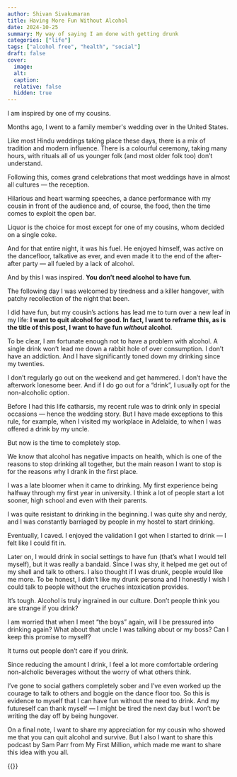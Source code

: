 ```yaml
---
author: Shivan Sivakumaran
title: Having More Fun Without Alcohol
date: 2024-10-25
summary: My way of saying I am done with getting drunk
categories: ["life"]
tags: ["alcohol free", "health", "social"]
draft: false
cover:
  image:
  alt:
  caption:
  relative: false
  hidden: true
---
```


I am inspired by one of my cousins.

Months ago, I went to a family member's wedding over in the United States.

Like most Hindu weddings taking place these days, there is a mix of tradition and modern influence. There is a colourful ceremony, taking many hours, with rituals all of us younger folk (and most older folk too) don’t understand.

Following this, comes grand celebrations that most weddings have in almost all cultures — the reception.

Hilarious and heart warming speeches, a dance performance with my cousin in front of the audience and, of course, the food, then the time comes to exploit the open bar.

Liquor is the choice for most except for one of my cousins, whom decided on a single coke.

And for that entire night, it was his fuel. He enjoyed himself, was active on the dancefloor, talkative as ever, and even made it to the end of the after-after party — all fueled by a lack of alcohol.

And by this I was inspired. **You don’t need alcohol to have fun**.

The following day I was welcomed by tiredness and a killer hangover, with patchy recollection of the night that been.

I did have fun, but my cousin’s actions has lead me to turn over a new leaf in my life: **I want to quit alcohol for good. In fact, I want to reframe this, as is the title of this post, I want to have fun _without_ alcohol**.

To be clear, I am fortunate enough not to have a problem with alcohol. A single drink won’t lead me down a rabbit hole of over consumption. I don’t have an addiction. And I have significantly toned down my drinking since my twenties.

I don’t regularly go out on the weekend and get hammered. I don’t have the afterwork lonesome beer. And if I do go out for a “drink”, I usually opt for the non-alcoholic option.

Before I had this life catharsis, my recent rule was to drink only in special occasions — hence the wedding story. But I have made exceptions to this rule, for example, when I visited my workplace in Adelaide, to when I was offered a drink by my uncle.

But now is the time to completely stop.

We know that alcohol has negative impacts on health, which is one of the reasons to stop drinking all together, but the main reason I want to stop is for the reasons why I drank in the first place.

I was a late bloomer when it came to drinking. My first experience being halfway through my first year in university. I think a lot of people start a lot sooner, high school and even with their parents.

I was quite resistant to drinking in the beginning. I was quite shy and nerdy, and I was constantly barriaged by people in my hostel to start drinking.

Eventually, I caved. I enjoyed the validation I got when I started to drink — I felt like I could fit in.

Later on, I would drink in social settings to have fun (that’s what I would tell myself), but it was really a bandaid. Since I was shy, it helped me get out of my shell and talk to others. I also thought if I was drunk, people would like me more. To be honest, I didn’t like my drunk persona and I honestly I wish I could talk to people without the cruches intoxication provides.

It’s tough. Alcohol is truly ingrained in our culture. Don’t people think you are strange if you drink?

I am worried that when I meet “the boys” again, will I be pressured into drinking again? What about that uncle I was talking about or my boss? Can I keep this promise to myself?

It turns out people don’t care if you drink.

Since reducing the amount I drink, I feel a lot more comfortable ordering non-alcholic beverages without the worry of what others think.

I’ve gone to social gathers completely sober and I’ve even worked up the courage to talk to others and boggie on the dance floor too. So this is evidence to myself that I can have fun without the need to drink. And my futureself can thank myself — I might be tired the next day but I won’t be writing the day off by being hungover.

On a final note, I want to share my appreciation for my cousin who showed me that you can quit alcohol and survive. But I also I want to share this podcast by Sam Parr from My First Million, which made me want to share this idea with you all.

{{<youtube J690bEAe6p0>}}
